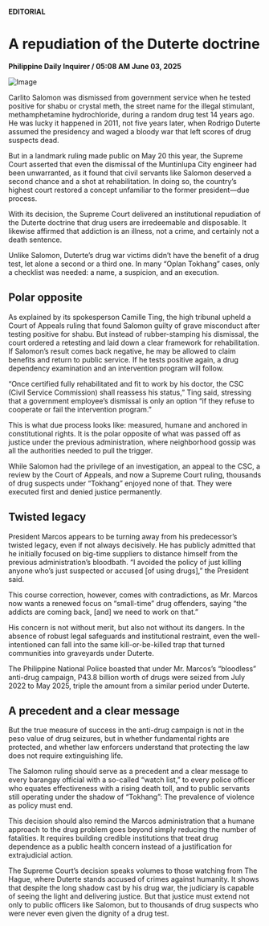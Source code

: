 **EDITORIAL**

# A repudiation of the Duterte doctrine

****Philippine Daily Inquirer / 05:08 AM June 03, 2025****

![Image](https://raw.githubusercontent.com/github-jl14/scrapy_api/refs/heads/main/images/editorial06032025.png)



Carlito Salomon was dismissed from government service when he tested positive for shabu or crystal meth, the street name for the illegal stimulant, methamphetamine hydrochloride, during a random drug test 14 years ago. He was lucky it happened in 2011, not five years later, when Rodrigo Duterte assumed the presidency and waged a bloody war that left scores of drug suspects dead.

But in a landmark ruling made public on May 20 this year, the Supreme Court asserted that even the dismissal of the Muntinlupa City engineer had been unwarranted, as it found that civil servants like Salomon deserved a second chance and a shot at rehabilitation. In doing so, the country’s highest court restored a concept unfamiliar to the former president—due process.

With its decision, the Supreme Court delivered an institutional repudiation of the Duterte doctrine that drug users are irredeemable and disposable. It likewise affirmed that addiction is an illness, not a crime, and certainly not a death sentence.

Unlike Salomon, Duterte’s drug war victims didn’t have the benefit of a drug test, let alone a second or a third one. In many “Oplan Tokhang” cases, only a checklist was needed: a name, a suspicion, and an execution.

## Polar opposite

As explained by its spokesperson Camille Ting, the high tribunal upheld a Court of Appeals ruling that found Salomon guilty of grave misconduct after testing positive for shabu. But instead of rubber-stamping his dismissal, the court ordered a retesting and laid down a clear framework for rehabilitation. If Salomon’s result comes back negative, he may be allowed to claim benefits and return to public service. If he tests positive again, a drug dependency examination and an intervention program will follow.

“Once certified fully rehabilitated and fit to work by his doctor, the CSC (Civil Service Commission) shall reassess his status,” Ting said, stressing that a government employee’s dismissal is only an option “if they refuse to cooperate or fail the intervention program.”

This is what due process looks like: measured, humane and anchored in constitutional rights. It is the polar opposite of what was passed off as justice under the previous administration, where neighborhood gossip was all the authorities needed to pull the trigger.

While Salomon had the privilege of an investigation, an appeal to the CSC, a review by the Court of Appeals, and now a Supreme Court ruling, thousands of drug suspects under “Tokhang” enjoyed none of that. They were executed first and denied justice permanently.

## Twisted legacy

President Marcos appears to be turning away from his predecessor’s twisted legacy, even if not always decisively. He has publicly admitted that he initially focused on big-time suppliers to distance himself from the previous administration’s bloodbath. “I avoided the policy of just killing anyone who’s just suspected or accused [of using drugs],” the President said.

This course correction, however, comes with contradictions, as Mr. Marcos now wants a renewed focus on “small-time” drug offenders, saying “the addicts are coming back, [and] we need to work on that.”

His concern is not without merit, but also not without its dangers. In the absence of robust legal safeguards and institutional restraint, even the well-intentioned can fall into the same kill-or-be-killed trap that turned communities into graveyards under Duterte.

The Philippine National Police boasted that under Mr. Marcos’s “bloodless” anti-drug campaign, P43.8 billion worth of drugs were seized from July 2022 to May 2025, triple the amount from a similar period under Duterte.

## A precedent and a clear message

But the true measure of success in the anti-drug campaign is not in the peso value of drug seizures, but in whether fundamental rights are protected, and whether law enforcers understand that protecting the law does not require extinguishing life.

The Salomon ruling should serve as a precedent and a clear message to every barangay official with a so-called “watch list,” to every police officer who equates effectiveness with a rising death toll, and to public servants still operating under the shadow of “Tokhang”: The prevalence of violence as policy must end.

This decision should also remind the Marcos administration that a humane approach to the drug problem goes beyond simply reducing the number of fatalities. It requires building credible institutions that treat drug dependence as a public health concern instead of a justification for extrajudicial action.

The Supreme Court’s decision speaks volumes to those watching from The Hague, where Duterte stands accused of crimes against humanity. It shows that despite the long shadow cast by his drug war, the judiciary is capable of seeing the light and delivering justice. But that justice must extend not only to public officers like Salomon, but to thousands of drug suspects who were never even given the dignity of a drug test.